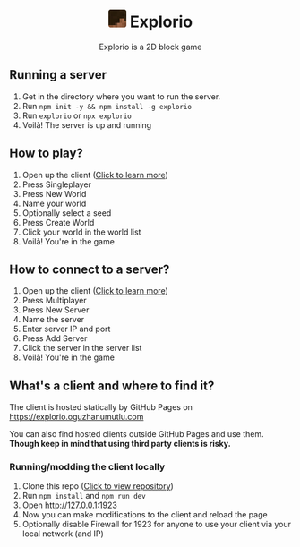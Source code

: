 <div style="text-align: center">

# <img src="./src/client/assets/logo.png" width="32px"> Explorio

Explorio is a 2D block game

</div>

## Running a server

1. Get in the directory where you want to run the server.
2. Run `npm init -y && npm install -g explorio`
3. Run `explorio` or `npx explorio`
4. Voilà! The server is up and running

## How to play?

1. Open up the client ([Click to learn more](#whats-a-client-and-where-to-find-it))
2. Press Singleplayer
3. Press New World
4. Name your world
5. Optionally select a seed
6. Press Create World
7. Click your world in the world list
8. Voilà! You're in the game

## How to connect to a server?

1. Open up the client ([Click to learn more](#whats-a-client-and-where-to-find-it))
2. Press Multiplayer
3. Press New Server
4. Name the server
5. Enter server IP and port
6. Press Add Server
7. Click the server in the server list
8. Voilà! You're in the game

## What's a client and where to find it?

The client is hosted statically by GitHub Pages on https://explorio.oguzhanumutlu.com

You can also find hosted clients outside GitHub Pages and use them. **Though keep in mind that using third party clients
is risky.**

### Running/modding the client locally

1. Clone this repo ([Click to view repository](https://github.com/OguzhanUmutlu/explorio))
2. Run `npm install` and `npm run dev`
3. Open http://127.0.0.1:1923
4. Now you can make modifications to the client and reload the page
5. Optionally disable Firewall for 1923 for anyone to use your client via your local network (and IP)
